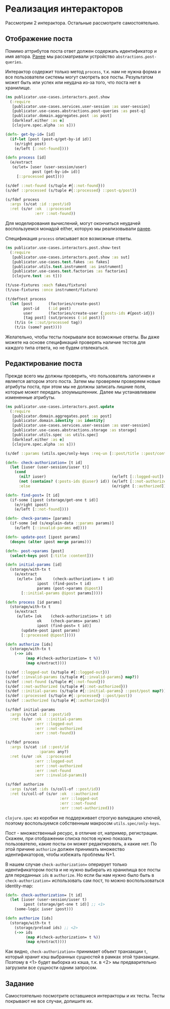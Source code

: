 # Реализация интеракторов

Рассмотрим 2 интерактора. Остальные рассмотрите самостоятельно.

## Отображение поста

Помимо аттрибутов поста ответ должен содержать идентификатор и имя автора.
[Ранее](/3-core/2-use-cases/4-queries) мы рассматривали устройство `abstractions.post-queries`.

Интерактор содержит только метод `process`, т.к. нам не нужна форма и все пользователи
системы могут смотреть все посты. Результатом может быть или успех или неудача из-за того,
что поста нет в хранилище.

```clojure
(ns publicator.use-cases.interactors.post.show
  (:require
   [publicator.use-cases.services.user-session :as user-session]
   [publicator.use-cases.abstractions.post-queries :as post-q]
   [publicator.domain.aggregates.post :as post]
   [darkleaf.either :as e]
   [clojure.spec.alpha :as s]))

(defn- get-by-id= [id]
  (if-let [post (post-q/get-by-id id)]
    (e/right post)
    (e/left [::not-found])))

(defn process [id]
  (e/extract
   (e/let= [user (user-session/user)
            post (get-by-id= id)]
     [::processed post])))

(s/def ::not-found (s/tuple #{::not-found}))
(s/def ::processed (s/tuple #{::processed} ::post-q/post))

(s/fdef process
  :args (s/cat :id ::post/id)
  :ret (s/or :ok  ::processed
             :err ::not-found))
```

Для моделирования вычислений,  могут окончиться неудачей воспользуемся монадой either,
которую мы реализовывали [ранее](1-clojure/6-practice.md).

Спецификация `process` описывает все возможные ответы.

```clojure
(ns publicator.use-cases.interactors.post.show-test
  (:require
   [publicator.use-cases.interactors.post.show :as sut]
   [publicator.use-cases.test.fakes :as fakes]
   [publicator.utils.test.instrument :as instrument]
   [publicator.use-cases.test.factories :as factories]
   [clojure.test :as t]))

(t/use-fixtures :each fakes/fixture)
(t/use-fixtures :once instrument/fixture)

(t/deftest process
  (let [post       (factories/create-post)
        post-id    (:id post)
        user       (factories/create-user {:posts-ids #{post-id}})
        [tag post] (sut/process (:id post))]
    (t/is (= ::sut/processed tag))
    (t/is (some? post))))
```

Желательно, чтобы тесты покрывали все возможные ответы. Вы даже можете на основе спецификаций
проверять наличие тестов для каждого типа ответа, но не будем отвлекаться.

## Редактирование поста

Прежде всего мы должны проверить, что пользователь залогинен и является автором этого поста.
Затем мы проверяем проверяем новые атрибуты поста, при этом мы не должны записать лишние поля,
которые может передать злоумышленник.
Далее мы устанавливаем измененные атрибуты.

```clojure
(ns publicator.use-cases.interactors.post.update
  (:require
   [publicator.domain.aggregates.post :as post]
   [publicator.domain.identity :as identity]
   [publicator.use-cases.services.user-session :as user-session]
   [publicator.use-cases.abstractions.storage :as storage]
   [publicator.utils.spec :as utils.spec]
   [darkleaf.either :as e]
   [clojure.spec.alpha :as s]))

(s/def ::params (utils.spec/only-keys :req-un [::post/title ::post/content]))

(defn- check-authorization= [t id]
  (let [iuser (user-session/iuser t)]
    (cond
      (nil? iuser)                             (e/left [::logged-out])
      (not (contains? (:posts-ids @iuser) id)) (e/left [::not-authorized])
      :else                                    (e/right [::authorized]))))

(defn- find-post= [t id]
  (if-some [ipost (storage/get-one t id)]
    (e/right ipost)
    (e/left [::not-found])))

(defn- check-params= [params]
  (if-some [ed (s/explain-data ::params params)]
    (e/left [::invalid-params ed])))

(defn- update-post [ipost params]
  (dosync (alter ipost merge params)))

(defn- post->params [post]
  (select-keys post [:title :content]))

(defn initial-params [id]
  (storage/with-tx t
    (e/extract
     (e/let= [ok     (check-authorization= t id)
              ipost  (find-post= t id)
              params (post->params @ipost)]
       [::initial-params @ipost params]))))

(defn process [id params]
  (storage/with-tx t
    (e/extract
     (e/let= [ok    (check-authorization= t id)
              ok    (check-params= params)
              ipost (find-post= t id)]
       (update-post ipost params)
       [::processed @ipost]))))

(defn authorize [ids]
  (storage/with-tx t
    (->> ids
         (map #(check-authorization= t %))
         (map e/extract))))

(s/def ::logged-out (s/tuple #{::logged-out}))
(s/def ::invalid-params (s/tuple #{::invalid-params} map?))
(s/def ::not-found (s/tuple #{::not-found}))
(s/def ::not-authorized (s/tuple #{::not-authorized}))
(s/def ::initial-params (s/tuple #{::initial-params} ::post/post map?))
(s/def ::processed (s/tuple #{::processed} ::post/post))
(s/def ::authorized (s/tuple #{::authorized}))

(s/fdef initial-params
  :args (s/cat :id ::post/id)
  :ret (s/or :ok  ::initial-params
             :err ::logged-out
             :err ::not-authorized
             :err ::not-found))

(s/fdef process
  :args (s/cat :id ::post/id
               :params any?)
  :ret (s/or :ok  ::processed
             :err ::logged-out
             :err ::not-authorized
             :err ::not-found
             :err ::invalid-params))

(s/fdef authorize
  :args (s/cat :ids (s/coll-of ::post/id))
  :ret (s/coll-of (s/or :ok  ::authorized
                        :err ::logged-out
                        :err ::not-found
                        :err ::not-authorized)))

```

`clojure.spec` из коробки не поддерживает строгую валидацию ключей, поэтому воспользуемся
собственным макросом `utils.spec/only-keys`.

Пост - множественный ресурс, в отличие от, например, регистрации.
Скажем, при отображении списка постов нужно показать пользователю,
какие посты он может редактировать, а какие нет.
По этой причине `authorize` должен принимать множество идентификаторов,
чтобы избежать проблемы N+1.

В нашем случае `check-authorization=` оперирует только идентификатором поста и не нужно
выбирать из хранилища все посты для переданных `ids` в `authorize`.
Но если бы нам нужно было быть в `check-authorization=` использовать сам пост, то можно
воспользоваться identity-map:

```clojure
(defn- check-authorization= [t id]
  (let [iuser (user-session/iuser t)
        ipost (storage/get-one t id)] ;; <1>
    (some-logic iuser ipost)))

(defn authorize [ids]
  (storage/with-tx t
    (storage/preload ids) ;; <2>
    (->> ids
         (map #(check-authorization= t %))
         (map e/extract))))
```

Как видно, `check-authorization=` принимает объект транзакции `t`, который хранит
кэш выбранных сущностей в рамках этой транзакции. Поэтому в <1> будет выборка из кэша,
т.к. в <2> мы предварительно загрузили все сущности одним запросом.

## Задание

Самостоятельно посмотрите оставшиеся интеракторы и их тесты.
Тесты покрывают не все случаи, допишите их.
